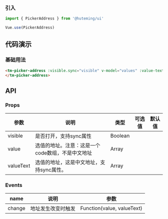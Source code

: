 
### 引入

```javascript
import { PickerAddress } from '@huteming/ui'

Vue.use(PickerAddress)
```

## 代码演示

### 基础用法

```html
<tm-picker-address :visible.sync="visible" v-model="values" :value-text.sync="valuesText">
</tm-picker-address>
```

## API

### Props

| 参数 | 说明 | 类型 | 可选值 | 默认值 |
|------|-------|---------|-------|--------|
| visible | 是否打开，支持sync属性 | Boolean | | |
| value | 选值的地址。注意：这是一个code数组，不是中文地址 | Array | | |
| valueText | 选值的地址，这是中文地址，支持sync属性。 | Array | | |

### Events

| name | 说明 | 参数 |
|----------|-----------|----------|
| change | 地址发生改变时触发 | Function(value, valueText) |

